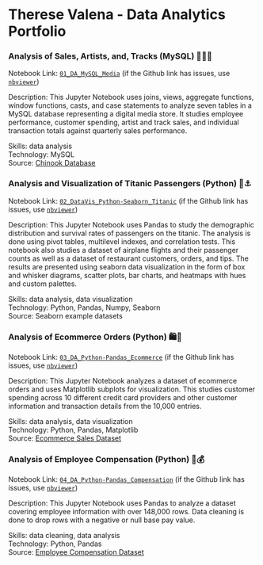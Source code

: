 
# Therese Valena - Data Analytics Portfolio

### Analysis of Sales, Artists, and, Tracks (MySQL) 👩‍🎤🎸
Notebook Link: [`01_DA_MySQL_Media`](https://github.com/valenatherese/data-analytics-skills/blob/main/01-DA_MySQL_Media.ipynb) (if the Github link has issues, use [`nbviewer`](https://nbviewer.org/github/valenatherese/data-analytics-skills/blob/284b83af683ff799a5c27069685dc8234e55a625/01-DA_MySQL_Media.ipynb))

Description: This Jupyter Notebook uses joins, views, aggregate functions, window functions, casts, and case statements to analyze seven tables in a MySQL database representing a digital media store. It studies employee performance, customer spending, artist and track sales, and individual transaction totals against quarterly sales performance.

Skills: data analysis  
Technology: MySQL  
Source: 
[Chinook Database](https://github.com/lerocha/chinook-database)

### Analysis and Visualization of Titanic Passengers (Python) 🚢⚓️
Notebook Link: [`02_DataVis_Python-Seaborn_Titanic`](https://github.com/valenatherese/data-analytics-skills/blob/main/02-DataVis_Python-Seaborn_Titanic.ipynb) (if the Github link has issues, use [`nbviewer`](https://nbviewer.org/github/valenatherese/data-analytics-skills/blob/284b83af683ff799a5c27069685dc8234e55a625/02-DataVis_Python-Seaborn_Titanic.ipynb))

Description: This Jupyter Notebook uses Pandas to study the demographic distribution and survival rates of passengers on the titanic. The analysis is done using pivot tables, multilevel indexes, and correlation tests. This notebook also studies a dataset of airplane flights and their passenger counts as well as a dataset of restaurant customers, orders, and tips. The results are presented using seaborn data visualization in the form of box and whisker diagrams, scatter plots, bar charts, and heatmaps with hues and custom palettes.

Skills: data analysis, data visualization   
Technology: Python, Pandas, Numpy, Seaborn   
Source: Seaborn example datasets

### Analysis of Ecommerce Orders (Python) 🛍️💸
Notebook Link: [`03_DA_Python-Pandas_Ecommerce`](https://github.com/valenatherese/data-analytics-skills/blob/main/03-DA_Python-Pandas_Ecommerce.ipynb) (if the Github link has issues, use [`nbviewer`](https://nbviewer.org/github/valenatherese/data-analytics-skills/blob/284b83af683ff799a5c27069685dc8234e55a625/03-DA_Python-Pandas_Ecommerce.ipynb))

Description: This Jupyter Notebook analyzes a dataset of ecommerce orders and uses Matplotlib subplots for visualization. This studies customer spending across 10 different credit card providers and other customer information and transaction details from the 10,000 entries.

Skills: data analysis, data visualization  
Technology: Python, Pandas, Matplotlib  
Source: [Ecommerce Sales Dataset](https://www.kaggle.com/datasets/vladmarascu/ecommerce-purchases-csv)

### Analysis of Employee Compensation (Python) 💼💰
Notebook Link: [`04_DA_Python-Pandas_Compensation`](https://github.com/valenatherese/data-analytics-skills/blob/main/04-DA_Python-Pandas_Compensation.ipynb) (if the Github link has issues, use [`nbviewer`](https://nbviewer.org/github/valenatherese/data-analytics-skills/blob/284b83af683ff799a5c27069685dc8234e55a625/04-DA_Python-Pandas_Compensation.ipynb))

Description: This Jupyter Notebook uses Pandas to analyze a dataset covering employee information with over 148,000 rows. Data cleaning is done to drop rows with a negative or null base pay value.

Skills: data cleaning, data analysis  
Technology: Python, Pandas  
Source: [Employee Compensation Dataset](https://www.kaggle.com/datasets/kaggle/sf-salaries)
